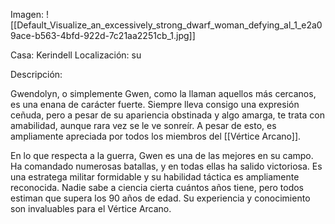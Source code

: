 Imagen:
	![[Default_Visualize_an_excessively_strong_dwarf_woman_defying_al_1_e2a09ace-b563-4bfd-922d-7c21aa2251cb_1.jpg]]

Casa: Kerindell
Localización: su

Descripción:

Gwendolyn, o simplemente Gwen, como la llaman aquellos más cercanos, es una enana de carácter fuerte. Siempre lleva consigo una expresión ceñuda, pero a pesar de su apariencia obstinada y algo amarga, te trata con amabilidad, aunque rara vez se le ve sonreír. A pesar de esto, es ampliamente apreciada por todos los miembros del [[Vértice Arcano]].

En lo que respecta a la guerra, Gwen es una de las mejores en su campo. Ha comandado numerosas batallas, y en todas ellas ha salido victoriosa. Es una estratega militar formidable y su habilidad táctica es ampliamente reconocida. Nadie sabe a ciencia cierta cuántos años tiene, pero todos estiman que supera los 90 años de edad. Su experiencia y conocimiento son invaluables para el Vértice Arcano.